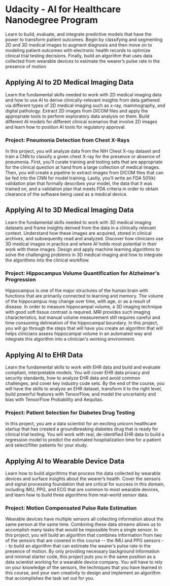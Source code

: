 # Udacity - AI for Healthcare Nanodegree Program

Learn to build, evaluate, and integrate predictive models that have the power to transform
patient outcomes. Begin by classifying and segmenting 2D and 3D medical images to augment diagnosis
and then move on to modeling patient outcomes with electronic health records to optimize clinical trial
testing decisions. Finally, build an algorithm that uses data collected from wearable devices to estimate the
wearer’s pulse rate in the presence of motion

## Applying AI to 2D Medical Imaging Data

Learn the fundamental skills needed to work with 2D medical imaging data and how to use AI to derive clinically-relevant insights from data gathered via different types of 2D medical imaging such as x-ray, mammography, and digital pathology. Extract 2D images from DICOM files and apply the appropriate tools to perform exploratory data analysis on them. Build different AI models for different clinical scenarios that involve 2D images and learn how to position AI tools for regulatory approval.

### Project: Pneumonia Detection from Chest X-Rays
In this project, you will analyze data from the NIH Chest X-ray dataset and train a CNN to classify a given chest X-ray for the presence or absence of pneumonia. First, you’ll curate training and testing sets that are appropriate for the clinical question at hand from a large collection of medical images. Then, you will create a pipeline to extract images from DICOM files that can be fed into the CNN for model training. Lastly, you’ll write an FDA 501(k) validation plan that formally describes your model, the data that it was trained on, and a validation plan that meets FDA criteria in order to obtain clearance of the software being used as a medical device.

## Applying AI to 3D Medical Imaging Data
Learn the fundamental skills needed to work with 3D medical imaging datasets and frame insights derived from the data in a clinically relevant context. Understand how these images are acquired, stored in clinical archives, and subsequently read and analyzed. Discover how clinicians use 3D medical images in practice and where AI holds most potential in their work with these images. Design and apply machine learning algorithms to solve the challenging problems in 3D medical imaging and how to integrate the algorithms into the clinical workflow.

### Project: Hippocampus Volume Quantification for Alzheimer's Progression
Hippocampus is one of the major structures of the human brain with functions that are primarily connected to learning and memory. The volume of the hippocampus may change over time, with age, or as a result of disease. In order to measure hippocampal volume, a 3D imaging technique with good soft tissue contrast is required. MRI provides such imaging characteristics, but manual volume measurement still requires careful and time consuming delineation of the hippocampal boundary. In this project, you will go through the steps that will have you create an algorithm that will helps clinicians assess hippocampal volume in an automated way and integrate this algorithm into a clinician's working environment.

## Applying AI to EHR Data
Learn the fundamental skills to work with EHR data and build and evaluate compliant, interpretable models. You will cover EHR data privacy and security standards, how to analyze EHR data and avoid common challenges, and cover key industry code sets. By the end of the course, you will have the skills to analyze an EHR dataset, transform it to the right level, build powerful features with TensorFlow, and model the uncertainty and bias with TensorFlow Probability and Aequitas.

### Project: Patient Selection for Diabetes Drug Testing
In this project, you are a data scientist for an exciting unicorn healthcare startup that has created a groundbreaking diabetes drug that is ready for clinical trial testing. You will work with real, de-identified EHR data to build a regression model to predict the estimated hospitalization time for a patient and select/filter patients for your study.

## Applying AI to Wearable Device Data
Learn how to build algorithms that process the data collected by wearable devices and surface insights about the wearer’s health. Cover the sensors and signal processing foundation that are critical for success in this domain, including IMU, PPG, and ECG that are common to most wearable devices, and learn how to build three algorithms from real-world sensor data.

### Project: Motion Compensated Pulse Rate Estimation
Wearable devices have multiple sensors all collecting information about the same person at the same time. Combining these data streams allows us to accomplish many tasks that would be impossible from a single sensor. In this project, you will build an algorithm that combines information from two of the sensors that are covered in this course -- the IMU and PPG sensors -- to build an algorithm that can estimate the wearer’s pulse rate in the presence of motion. By only providing necessary background information and minimal starter code, this project puts you in the same position as a data scientist working for a wearable device company. You will have to rely on your knowledge of the sensors, the techniques that you have learned in this course, and your own creativity to design and implement an algorithm that accomplishes the task set out for you.
